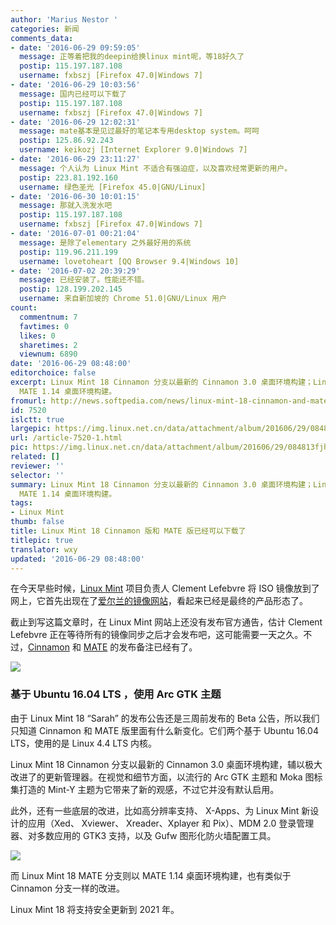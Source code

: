 ```yaml
---
author: 'Marius Nestor '
categories: 新闻
comments_data:
- date: '2016-06-29 09:59:05'
  message: 正等着把我的deepin给换linux mint呢，等18好久了
  postip: 115.197.187.108
  username: fxbszj [Firefox 47.0|Windows 7]
- date: '2016-06-29 10:03:56'
  message: 国内已经可以下载了
  postip: 115.197.187.108
  username: fxbszj [Firefox 47.0|Windows 7]
- date: '2016-06-29 12:02:31'
  message: mate基本是见过最好的笔记本专用desktop system。呵呵
  postip: 125.86.92.243
  username: keikozj [Internet Explorer 9.0|Windows 7]
- date: '2016-06-29 23:11:27'
  message: 个人认为 Linux Mint 不适合有强迫症，以及喜欢经常更新的用户。
  postip: 223.81.192.160
  username: 绿色圣光 [Firefox 45.0|GNU/Linux]
- date: '2016-06-30 10:01:15'
  message: 那就入洗发水吧
  postip: 115.197.187.108
  username: fxbszj [Firefox 47.0|Windows 7]
- date: '2016-07-01 00:21:04'
  message: 是除了elementary 之外最好用的系统
  postip: 119.96.211.199
  username: lovetoheart [QQ Browser 9.4|Windows 10]
- date: '2016-07-02 20:39:29'
  message: 已经安装了。性能还不错。
  postip: 128.199.202.145
  username: 来自新加坡的 Chrome 51.0|GNU/Linux 用户
count:
  commentnum: 7
  favtimes: 0
  likes: 0
  sharetimes: 2
  viewnum: 6890
date: '2016-06-29 08:48:00'
editorchoice: false
excerpt: Linux Mint 18 Cinnamon 分支以最新的 Cinnamon 3.0 桌面环境构建；Linux Mint 18 MATE 分支则以
  MATE 1.14 桌面环境构建。
fromurl: http://news.softpedia.com/news/linux-mint-18-cinnamon-and-mate-editions-are-now-available-for-download-505756.shtml
id: 7520
islctt: true
largepic: https://img.linux.net.cn/data/attachment/album/201606/29/084813fjh227h2h9k2m1g2.jpg
url: /article-7520-1.html
pic: https://img.linux.net.cn/data/attachment/album/201606/29/084813fjh227h2h9k2m1g2.jpg.thumb.jpg
related: []
reviewer: ''
selector: ''
summary: Linux Mint 18 Cinnamon 分支以最新的 Cinnamon 3.0 桌面环境构建；Linux Mint 18 MATE 分支则以
  MATE 1.14 桌面环境构建。
tags:
- Linux Mint
thumb: false
title: Linux Mint 18 Cinnamon 版和 MATE 版已经可以下载了
titlepic: true
translator: wxy
updated: '2016-06-29 08:48:00'
---
```


在今天早些时候，[Linux Mint](https://www.linuxmint.com/) 项目负责人 Clement Lefebvre 将 ISO 镜像放到了网上，它首先出现在了[爱尔兰的镜像网站](Irish)，看起来已经是最终的产品形态了。


截止到写这篇文章时，在 Linux Mint 网站上还没有发布官方通告，估计 Clement Lefebvre 正在等待所有的镜像同步之后才会发布吧，这可能需要一天之久。不过，[Cinnamon](https://www.linuxmint.com/rel_sarah_cinnamon_whatsnew.php) 和 [MATE](https://www.linuxmint.com/rel_sarah_mate_whatsnew.php) 的发布备注已经有了。


![](https://img.linux.net.cn/data/attachment/album/201606/29/084813fjh227h2h9k2m1g2.jpg)


### 基于 Ubuntu 16.04 LTS ，使用 Arc GTK 主题


由于 Linux Mint 18 “Sarah” 的发布公告还是三周前发布的 Beta 公告，所以我们只知道 Cinnamon 和 MATE 版里面有什么新变化。它们两个基于 Ubuntu 16.04 LTS，使用的是 Linux 4.4 LTS 内核。


Linux Mint 18 Cinnamon 分支以最新的 Cinnamon 3.0 桌面环境构建，辅以极大改进了的更新管理器。在视觉和细节方面，以流行的 Arc GTK 主题和 Moka 图标集打造的 Mint-Y 主题为它带来了新的观感，不过它并没有默认启用。


此外，还有一些底层的改进，比如高分辨率支持、 X-Apps、为 Linux Mint 新设计的应用（Xed、 Xviewer、 Xreader、Xplayer 和 Pix）、MDM 2.0 登录管理器、对多数应用的 GTK3 支持，以及 Gufw 图形化防火墙配置工具。


![](https://img.linux.net.cn/data/attachment/album/201606/29/084813wppyess5ggui8pyp.jpg)


而 Linux Mint 18 MATE 分支则以 MATE 1.14 桌面环境构建，也有类似于 Cinnamon 分支一样的改进。


Linux Mint 18 将支持安全更新到 2021 年。